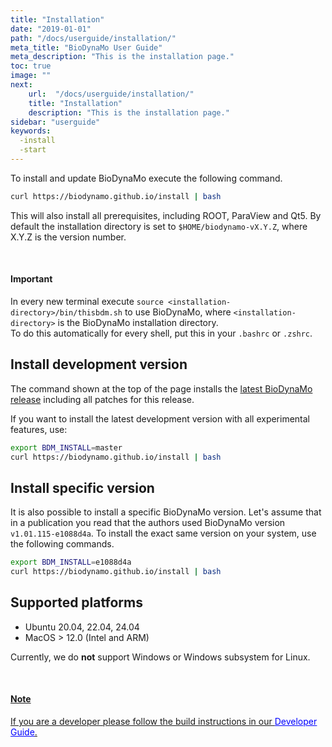 ```yaml
---
title: "Installation"
date: "2019-01-01"
path: "/docs/userguide/installation/"
meta_title: "BioDynaMo User Guide"
meta_description: "This is the installation page."
toc: true
image: ""
next:
    url:  "/docs/userguide/installation/"
    title: "Installation"
    description: "This is the installation page."
sidebar: "userguide"
keywords:
  -install
  -start
---
```


To install and update BioDynaMo execute the following command.

```bash
curl https://biodynamo.github.io/install | bash
```

This will also install all prerequisites, including ROOT, ParaView and Qt5.
By default the installation directory is set to `$HOME/biodynamo-vX.Y.Z`, where X.Y.Z is the version number.

<br/>
<a class="sbox" target="_blank" rel="noopener">
    <div class="sbox-content">
    	<h4><b>Important</b></h4>
    	<p>In every new terminal execute <code>source &lt;installation-directory&gt;/bin/thisbdm.sh</code>
      to use BioDynaMo, where <code>&lt;installation-directory&gt;</code> is the BioDynaMo installation directory.<br>To do this automatically for every shell, put this in your <code>.bashrc</code> or <code>.zshrc</code>.<br>
        </p>
    </div>
</a>

## Install development version

The command shown at the top of the page installs the [latest BioDynaMo release](https://github.com/BioDynaMo/biodynamo/releases/latest) including all patches for this release.

If you want to install the latest development version with all experimental features, use:

```bash
export BDM_INSTALL=master
curl https://biodynamo.github.io/install | bash
```

## Install specific version

It is also possible to install a specific BioDynaMo version.
Let's assume that in a publication you read that the authors used BioDynaMo version `v1.01.115-e1088d4a`.
To install the exact same version on your system, use the following commands.

```bash
export BDM_INSTALL=e1088d4a
curl https://biodynamo.github.io/install | bash
```

## Supported platforms

*  Ubuntu 20.04, 22.04, 24.04
*  MacOS > 12.0 (Intel and ARM)

Currently, we do **not** support Windows or Windows subsystem for Linux.

<br/>
<a class="sbox" href= "/docs/devguide/build/" target="_blank" rel="noopener">
    <div class="sbox-content">
    	<h4><b>Note</b></h4>
    	<p>If you are a developer please follow the build instructions in our <font color="blue"><u>Developer Guide</u></font>.
        </p>
    </div>
</a>
<br>


